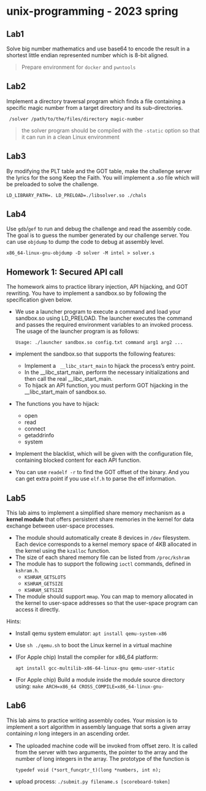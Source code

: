 # unix-programming - 2023 spring
## Lab1
Solve big number mathematics and use base64 to encode the result in a shortest little endian represented number which is 8-bit aligned.
> Prepare environment for `docker` and `pwntools`

## Lab2
Implement a directory traversal program which finds a file containing a specific magic number from a target directory and its sub-directories.

` /solver /path/to/the/files/directory magic-number`

> the solver program should be compiled with the `-static` option so that it can run in a clean Linux environment

## Lab3
By modifying the PLT table and the GOT table, make the challenge server the lyrics for the song Keep the Faith. You will implement a .so file which will be preloaded to solve the challenge.

`LD_LIBRARY_PATH=. LD_PRELOAD=./libsolver.so ./chals`

## Lab4
Use `gdb`/`gef` to run and debug the challenge and read the assembly code. The goal is to guess the number generated by our challenge server.
You can use `objdump` to dump the code to debug at assembly level.

```x86_64-linux-gnu-objdump -D solver -M intel > solver.s```

## Homework 1: Secured API call
The homework aims to practice library injection, API hijacking, and GOT rewriting. You have to implement a sandbox.so by following the specification given below.
- We use a launcher program to execute a command and load your sandbox.so using LD_PRELOAD. The launcher executes the command and passes the required environment variables to an invoked process. The usage of the launcher program is as follows:

    ```Usage: ./launcher sandbox.so config.txt command arg1 arg2 ...```
- implement the sandbox.so that supports the following features:
    - Implement a ` __libc_start_main` to hijack the process’s entry point.
    - In the __libc_start_main, perform the necessary initializations and then call the real __libc_start_main.
    - To hijack an API function, you must perform GOT hijacking in the __libc_start_main of sandbox.so. 
- The functions you have to hijack:
    - open
    - read
    - connect
    - getaddrinfo
    - system
- Implement the blacklist, which will be given with the configuration file, containing blocked content for each API function.
- You can use `readelf -r` to find the GOT offset of the binary. And you can get extra point if you use `elf.h` to parse the elf information.

## Lab5
This lab aims to implement a simplified share memory mechanism as a **kernel module** that offers persistent share memories in the kernel for data exchange between user-space processes.
- The module should automatically create 8 devices in `/dev` filesystem. Each device corresponds to a kernel memory space of 4KB allocated in the kernel using the `kzalloc` function.
- The size of each shared memory file can be listed from `/proc/kshram`
- The module has to support the following `ioctl` commands, defined in` kshram.h`.
    - `KSHRAM_GETSLOTS`
    - `KSHRAM_GETSIZE`
    - `KSHRAM_SETSIZE`
- The module should support `mmap`. You can map to memory allocated in the kernel to user-space addresses so that the user-space program can access it directly.

Hints:
- Install qemu system emulator:
    ```apt install qemu-system-x86```
- Use `sh ./qemu.sh` to boot the Linux kernel in a virtual machine
- (For Apple chip) Install the compiler for x86_64 platform:

    ```apt install gcc-multilib-x86-64-linux-gnu qemu-user-static```
- (For Apple chip) Build a module inside the module source directory using:
    ```make ARCH=x86_64 CROSS_COMPILE=x86_64-linux-gnu-```

## Lab6
This lab aims to practice writing assembly codes. Your mission is to implement a sort algorithm in assembly language that sorts a given array containing 𝑛 long integers in an ascending order.
- The uploaded machine code will be invoked from offset zero. It is called from the server with two arguments, the pointer to the array and the number of long integers in the array. The prototype of the function is

    ```typedef void (*sort_funcptr_t)(long *numbers, int n);```
- upload process:
```./submit.py filename.s [scoreboard-token]```